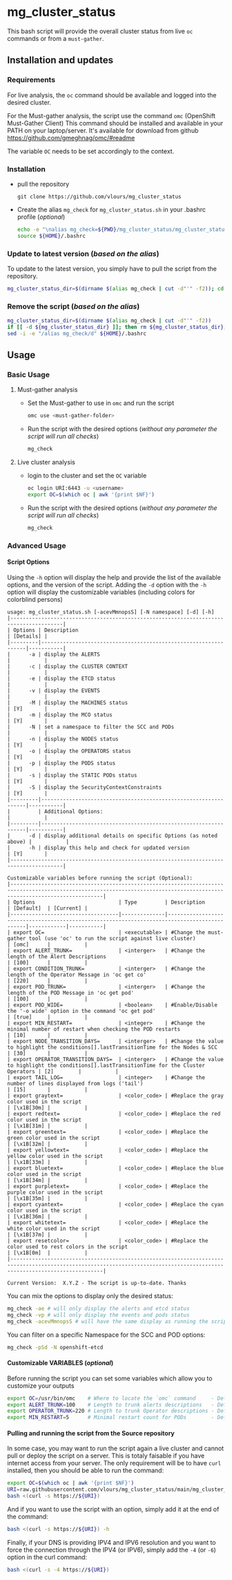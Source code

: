# mg_cluster_status

This bash script will provide the overall cluster status from live `oc` commands or from a `must-gather`.

## Installation and updates

### Requirements

For live analysis, the `oc` command should be available and logged into the desired cluster.

For the Must-gather analysis, the script use the command `omc` (OpenShift Must-Gather Client)
This command should be installed and available in your PATH on your laptop/server. It's available for download from github <https://github.com/gmeghnag/omc/#readme>

The variable `OC` needs to be set accordingly to the context.

### Installation

* pull the repository

  ```text
  git clone https://github.com/vlours/mg_cluster_status
  ```

* Create the alias `mg_check` for `mg_cluster_status.sh` in your .bashrc profile (_optional_)

  ```bash
  echo -e "\nalias mg_check=${PWD}/mg_cluster_status/mg_cluster_status.sh" >> ${HOME}/.bashrc
  source ${HOME}/.bashrc
  ```

### Update to latest version (_based on the alias_)

To update to the latest version, you simply have to pull the script from the repository.

```bash
mg_cluster_status_dir=$(dirname $(alias mg_check | cut -d"'" -f2)); cd ${mg_cluster_status_dir}; git pull origin main; cd -
```

### Remove the script (_based on the alias_)

```bash
mg_cluster_status_dir=$(dirname $(alias mg_check | cut -d"'" -f2))
if [[ -d ${mg_cluster_status_dir} ]]; then rm ${mg_cluster_status_dir}; fi
sed -i -e "/alias mg_check/d" ${HOME}/.bashrc
```

## Usage

### Basic Usage

1. Must-gather analysis

    * Set the Must-gather to use in `omc` and run the script

      ```bash
      omc use <must-gather-folder>
      ```

    * Run the script with the desired options (_without any parameter the script will run all checks_)

      ```bash
      mg_check
      ```

2. Live cluster analysis

    * login to the cluster and set the `OC` variable

      ```bash
      oc login URI:6443 -u <username>
      export OC=$(which oc | awk '{print $NF}')
      ```

    * Run the script with the desired options (_without any parameter the script will run all checks_)

      ```bash
      mg_check
      ```

### Advanced Usage

#### Script Options

Using the `-h` option will display the help and provide the list of the available options, and the version of the script.
Adding the `-d` option with the `-h` option will display the customizable variables (including colors for colorblind persons)

```text
usage: mg_cluster_status.sh [-acevMmnopsS] [-N namespace] [-d] [-h]
|---------------------------------------------------------------------------------------|
| Options | Description                                                     | [Details] |
|---------|-----------------------------------------------------------------|-----------|
|      -a | display the ALERTS                                              |           |
|      -c | display the CLUSTER CONTEXT                                     |           |
|      -e | display the ETCD status                                         |           |
|      -v | display the EVENTS                                              |           |
|      -M | display the MACHINES status                                     | [Y]       |
|      -m | display the MCO status                                          | [Y]       |
|      -N | set a namespace to filter the SCC and PODs                      |           |
|      -n | display the NODES status                                        | [Y]       |
|      -o | display the OPERATORS status                                    | [Y]       |
|      -p | display the PODS status                                         | [Y]       |
|      -s | display the STATIC PODs status                                  | [Y]       |
|      -S | display the SecurityContextConstraints                          | [Y]       |
|---------|-----------------------------------------------------------------|-----------|
|         | Additional Options:                                             |           |
|---------|-----------------------------------------------------------------|-----------|
|      -d | display additional details on specific Options (as noted above) |           |
|      -h | display this help and check for updated version                 | [Y]       |
|---------------------------------------------------------------------------------------|

Customizable variables before running the script (Optional):
|--------------------------------------------------------------------------------------------------------------------------------------------------------------------------|
| Options                           | Type         | Description                                                                                  | [Default]  | [Current] |
|-----------------------------------|--------------|----------------------------------------------------------------------------------------------|------------|-----------|
| export OC=                        | <executable> | #Change the must-gather tool (use 'oc' to run the script against live cluster)               | [omc]      |           |
| export ALERT_TRUNK=               | <interger>   | #Change the length of the Alert Descriptions                                                 | [100]      |           |
| export CONDITION_TRUNK=           | <interger>   | #Change the length of the Operator Message in 'oc get co'                                    | [220]      |           |
| export POD_TRUNK=                 | <interger>   | #Change the length of the POD Message in 'oc get pod'                                        | [100]      |           |
| export POD_WIDE=                  | <boolean>    | #Enable/Disable the '-o wide' option in the command 'oc get pod'                             | [true]     |           |
| export MIN_RESTART=               | <integer>    | #Change the minimal number of restart when checking the POD restarts                         | [10]       |           |
| export NODE_TRANSITION_DAYS=      | <interger>   | #Change the value to highlight the conditions[].lastTransitionTime for the Nodes & SCC       | [30]       |           |
| export OPERATOR_TRANSITION_DAYS=  | <interger>   | #Change the value to highlight the conditions[].lastTransitionTime for the Cluster Operators | [2]        |           |
| export TAIL_LOG=                  | <integer>    | #Change the number of lines displayed from logs ('tail')                                     | [15]       |           |
| export graytext=                  | <color_code> | #Replace the gray color used in the script                                                   | [\x1B[30m] |           |
| export redtext=                   | <color_code> | #Replace the red color used in the script                                                    | [\x1B[31m] |           |
| export greentext=                 | <color_code> | #Replace the green color used in the script                                                  | [\x1B[32m] |           |
| export yellowtext=                | <color_code> | #Replace the yellow color used in the script                                                 | [\x1B[33m] |           |
| export bluetext=                  | <color_code> | #Replace the blue color used in the script                                                   | [\x1B[34m] |           |
| export purpletext=                | <color_code> | #Replace the purple color used in the script                                                 | [\x1B[35m] |           |
| export cyantext=                  | <color_code> | #Replace the cyan color used in the script                                                   | [\x1B[36m] |           |
| export whitetext=                 | <color_code> | #Replace the white color used in the script                                                  | [\x1B[37m] |           |
| export resetcolor=                | <color_code> | #Replace the color used to rest colors in the script                                         | [\x1B[0m]  |           |
|--------------------------------------------------------------------------------------------------------------------------------------------------------------------------|

Current Version:  X.Y.Z - The script is up-to-date. Thanks
```

You can mix the options to display only the desired status:

```bash
mg_check -ae # will only display the alerts and etcd status
mg_check -vp # will only display the events and pods status
mg_check -acevMmnopsS # will have the same display as running the script without options
```

You can filter on a specific Namespace for the SCC and POD options:

```bash
mg_check -pSd -N openshift-etcd
```

#### Customizable VARIABLES (_optional_)

Before running the script you can set some variables which allow you to customize your outputs

```bash
export OC=/usr/bin/omc    # Where to locate the `omc` command     - Default: omc
export ALERT_TRUNK=100    # Length to trunk alerts descriptions   - Default: 100
export OPERATOR_TRUNK=220 # Length to trunk Operator descriptions - Default: 220
export MIN_RESTART=5      # Minimal restart count for PODs        - Default: 5
```

#### Pulling and running the script from the Source repository

In some case, you may want to run the script again a live cluster and cannot pull or deploy the script on a server.
This is totaly faisable if you have internet access from your server.
The only requirement will be to have `curl` installed, then you should be able to run the command:

```bash
export OC=$(which oc | awk '{print $NF}')                                         #Set the OC variable to your `oc` command
URI=raw.githubusercontent.com/vlours/mg_cluster_status/main/mg_cluster_status.sh  #Ensure you are accessing the RAW version of the script
bash <(curl -s https://${URI})                                                    #This will pull the script from the Repo and execute it from memory.
```

And if you want to use the script with an option, simply add it at the end of the command:

```bash
bash <(curl -s https://${URI}) -h
```

Finally, if your DNS is providing IPV4 and IPV6 resolution and you want to force the connection through the IPV4 (or IPV6), simply add the `-4` (or `-6`) option in the curl command:

```bash
bash <(curl -s -4 https://${URI})
```
